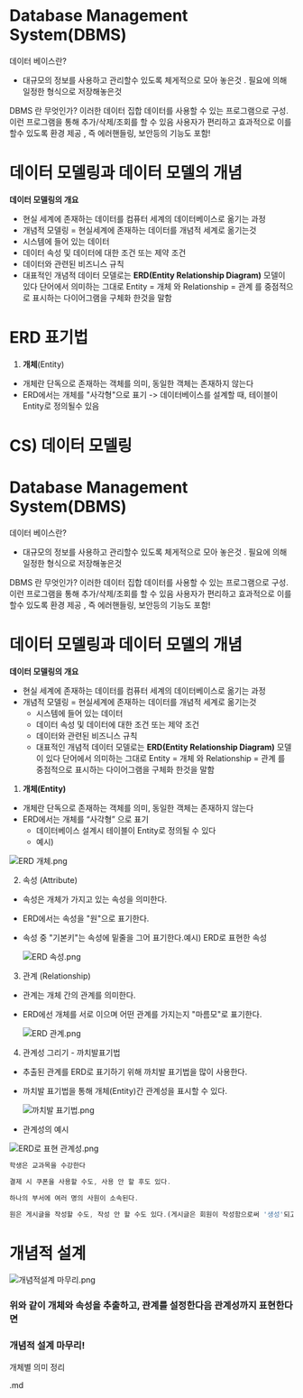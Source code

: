 
Database Management System(DBMS)
=================================

데이터 베이스란? 
* 대규모의 정보를 사용하고 관리할수 있도록 체게적으로 모아 놓은것 . 필요에 의해 일정한 형식으로 저장해놓은것 

DBMS 란 무엇인가?
이러한 데이터 집합 데이터를 사용할 수 있는 프로그램으로 구성. 이런 프로그램을 통해 추가/삭제/조회를 할 수 있음 사용자가 편리하고 효과적으로
이를 할수 있도록 환경 제공 , 즉 에러핸들링, 보안등의 기능도 포함! 

# 데이터 모델링과 데이터 모델의 개념 

 **데이터 모델링의 개요**
 - 현실 세계에 존재하는 데이터를 컴퓨터 세계의 데이터베이스로 옮기는 과정
- 개념적 모델링 = 현실세계에 존재하는 데이터를 개념적 세계로 옮기는것
- 시스템에 들어 있는 데이터
- 데이터 속성 및 데이터에 대한 조건 또는 제약 조건
- 데이터와 관련된 비즈니스 규칙
- 대표적인 개념적 데이터 모델로는 **ERD(Entity Relationship Diagram)** 모델이 있다 
단어에서 의미하는 그대로 Entity = 개체 와 Relationship = 관계 를 중점적으로 표시하는 다이어그램을 구체화 한것을 말함 

# ERD 표기법
1) **개체**(Entity) 
- 개체란 단독으로 존재하는 객체를 의미, 동일한 객체는 존재하지 않는다
- ERD에서는 개체를 "사각형"으로 표기
-> 데이터베이스를 설계할 때, 테이블이 Entity로 정의될수 있음


# CS) 데이터 모델링

# Database Management System(DBMS)

데이터 베이스란?

- 대규모의 정보를 사용하고 관리할수 있도록 체게적으로 모아 놓은것 . 필요에 의해 일정한 형식으로 저장해놓은것

DBMS 란 무엇인가?
이러한 데이터 집합 데이터를 사용할 수 있는 프로그램으로 구성. 이런 프로그램을 통해 추가/삭제/조회를 할 수 있음 사용자가 편리하고 효과적으로
이를 할수 있도록 환경 제공 , 즉 에러핸들링, 보안등의 기능도 포함!

# 데이터 모델링과 데이터 모델의 개념

**데이터 모델링의 개요**

- 현실 세계에 존재하는 데이터를 컴퓨터 세계의 데이터베이스로 옮기는 과정
- 개념적 모델링 = 현실세계에 존재하는 데이터를 개념적 세계로 옮기는것
    - 시스템에 들어 있는 데이터
    - 데이터 속성 및 데이터에 대한 조건 또는 제약 조건
    - 데이터와 관련된 비즈니스 규칙
    - 대표적인 개념적 데이터 모델로는 **ERD(Entity Relationship Diagram)** 모델이 있다
    단어에서 의미하는 그대로 Entity = 개체 와 Relationship = 관계 를 중점적으로 표시하는 다이어그램을 구체화 한것을 말함

1) **개체(Entity)**

- 개체란 단독으로 존재하는 객체를 의미, 동일한 객체는 존재하지 않는다
- ERD에서는 개체를 “사각형” 으로 표기
    - 데이터베이스 설계시 테이블이 Entity로 정의될 수 있다
    - 예시)

![ERD 개체.png](https://prod-files-secure.s3.us-west-2.amazonaws.com/79fc6158-622f-41df-b4d6-d39b49b45424/089a5e92-54cd-4ada-9150-823f2fc9e627/ERD_%E1%84%80%E1%85%A2%E1%84%8E%E1%85%A6.png)

2) 속성 (Attribute)

- 속성은 개체가 가지고 있는 속성을 의미한다.
- ERD에서는 속성을 "원"으로 표기한다.
- 속성 중 "기본키"는 속성에 밑줄을 그어 표기한다.예시) ERD로 표현한 속성
    
    ![ERD 속성.png](https://prod-files-secure.s3.us-west-2.amazonaws.com/79fc6158-622f-41df-b4d6-d39b49b45424/fb31a90b-191c-4c5e-bdac-d021094e2395/ERD_%E1%84%89%E1%85%A9%E1%86%A8%E1%84%89%E1%85%A5%E1%86%BC.png)
    

3) 관계 (Relationship)

- 관계는 개체 간의 관계를 의미한다.
- ERD에선 개체를 서로 이으며 어떤 관계를 가지는지 "마름모"로 표기한다.
    
    ![ERD 관계.png](https://prod-files-secure.s3.us-west-2.amazonaws.com/79fc6158-622f-41df-b4d6-d39b49b45424/e1589e28-fb4c-44c5-ad62-bb542d77c1ee/ERD_%E1%84%80%E1%85%AA%E1%86%AB%E1%84%80%E1%85%A8.png)
    

4) 관계성 그리기 - 까치발표기법

- 추출된 관계를 ERD로 표기하기 위해 까치발 표기법을 많이 사용한다.
- 까치발 표기법을 통해 개체(Entity)간 관계성을 표시할 수 있다.
    
    ![까치발 표기법.png](https://prod-files-secure.s3.us-west-2.amazonaws.com/79fc6158-622f-41df-b4d6-d39b49b45424/3e05950d-a31b-49b7-b602-887683eb20b5/%E1%84%81%E1%85%A1%E1%84%8E%E1%85%B5%E1%84%87%E1%85%A1%E1%86%AF_%E1%84%91%E1%85%AD%E1%84%80%E1%85%B5%E1%84%87%E1%85%A5%E1%86%B8.png)
    
- 관계성의 예시

![ERD로 표현 관계성.png](https://prod-files-secure.s3.us-west-2.amazonaws.com/79fc6158-622f-41df-b4d6-d39b49b45424/9d268b7a-629a-48b0-afe8-518d8ba3fcf2/ERD%E1%84%85%E1%85%A9_%E1%84%91%E1%85%AD%E1%84%92%E1%85%A7%E1%86%AB_%E1%84%80%E1%85%AA%E1%86%AB%E1%84%80%E1%85%A8%E1%84%89%E1%85%A5%E1%86%BC.png)

```jsx
학생은 교과목을 수강한다
```

```jsx
결제 시 쿠폰을 사용할 수도, 사용 안 할 후도 있다.
```

```jsx
하나의 부서에 여러 명의 사원이 소속된다.
```

```jsx
원은 게시글을 작성할 수도, 작성 안 할 수도 있다.(게시글은 회원이 작성함으로써 '생성'되고, 한 명의 회원은 여러 개의 게시글을 작성할 수 있다.)
```

# 개념적 설계

![개념적설계 마무리.png](https://prod-files-secure.s3.us-west-2.amazonaws.com/79fc6158-622f-41df-b4d6-d39b49b45424/fcadbe1d-a991-49c3-bcb7-aac49b0a55f4/%E1%84%80%E1%85%A2%E1%84%82%E1%85%A7%E1%86%B7%E1%84%8C%E1%85%A5%E1%86%A8%E1%84%89%E1%85%A5%E1%86%AF%E1%84%80%E1%85%A8_%E1%84%86%E1%85%A1%E1%84%86%E1%85%AE%E1%84%85%E1%85%B5.png)

### **위와 같이 개체와 속성을 추출하고, 관계를 설정한다음 관계성까지 표현한다면**

### 개념적 설계 마무리!

개체별 의미 정리

.md
